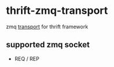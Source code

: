 # thrift-zmq-transport
zmq [transport](https://github.com/apache/thrift/blob/master/lib/go/thrift/transport.go) for thrift framework

## supported zmq socket

- REQ / REP
